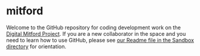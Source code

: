 mitford
=======

Welcome to the GitHub repository for coding development work on the [Digital Mitford Project](http://digitalmitford.org).
If you are a new collaborator in the space and you need to learn how to use GitHub, please see [our Readme file in the Sandbox directory](https://github.com/ebeshero/mitford/blob/master/SANDBOX-for-orientation/Sandbox.md) for orientation. 
